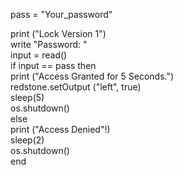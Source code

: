 pass = "Your_password"    

print ("Lock Version 1")    
write "Password: "    
input = read()    
if input == pass then    
print ("Access Granted for 5 Seconds.")    
redstone.setOutput ("left", true)    
sleep(5)    
os.shutdown()       
else     
print ("Access Denied"!)     
sleep(2)    
os.shutdown()    
end    
